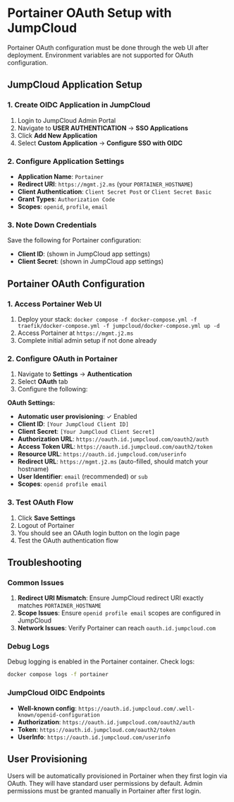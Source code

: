 # Portainer OAuth Setup with JumpCloud

Portainer OAuth configuration must be done through the web UI after deployment. Environment variables are not supported for OAuth configuration.

## JumpCloud Application Setup

### 1. Create OIDC Application in JumpCloud
1. Login to JumpCloud Admin Portal
2. Navigate to **USER AUTHENTICATION** → **SSO Applications**
3. Click **Add New Application**
4. Select **Custom Application** → **Configure SSO with OIDC**

### 2. Configure Application Settings
- **Application Name**: `Portainer`
- **Redirect URI**: `https://mgmt.j2.ms` (your `PORTAINER_HOSTNAME`)
- **Client Authentication**: `Client Secret Post` or `Client Secret Basic`
- **Grant Types**: `Authorization Code`
- **Scopes**: `openid`, `profile`, `email`

### 3. Note Down Credentials
Save the following for Portainer configuration:
- **Client ID**: (shown in JumpCloud app settings)
- **Client Secret**: (shown in JumpCloud app settings)

## Portainer OAuth Configuration

### 1. Access Portainer Web UI
1. Deploy your stack: `docker compose -f docker-compose.yml -f traefik/docker-compose.yml -f jumpcloud/docker-compose.yml up -d`
2. Access Portainer at `https://mgmt.j2.ms`
3. Complete initial admin setup if not done already

### 2. Configure OAuth in Portainer
1. Navigate to **Settings** → **Authentication**
2. Select **OAuth** tab
3. Configure the following:

**OAuth Settings:**
- **Automatic user provisioning**: ✓ Enabled
- **Client ID**: `[Your JumpCloud Client ID]`
- **Client Secret**: `[Your JumpCloud Client Secret]`
- **Authorization URL**: `https://oauth.id.jumpcloud.com/oauth2/auth`
- **Access Token URL**: `https://oauth.id.jumpcloud.com/oauth2/token`
- **Resource URL**: `https://oauth.id.jumpcloud.com/userinfo`
- **Redirect URL**: `https://mgmt.j2.ms` (auto-filled, should match your hostname)
- **User Identifier**: `email` (recommended) or `sub`
- **Scopes**: `openid profile email`

### 3. Test OAuth Flow
1. Click **Save Settings**
2. Logout of Portainer
3. You should see an OAuth login button on the login page
4. Test the OAuth authentication flow

## Troubleshooting

### Common Issues
1. **Redirect URI Mismatch**: Ensure JumpCloud redirect URI exactly matches `PORTAINER_HOSTNAME`
2. **Scope Issues**: Ensure `openid profile email` scopes are configured in JumpCloud
3. **Network Issues**: Verify Portainer can reach `oauth.id.jumpcloud.com`

### Debug Logs
Debug logging is enabled in the Portainer container. Check logs:
```bash
docker compose logs -f portainer
```

### JumpCloud OIDC Endpoints
- **Well-known config**: `https://oauth.id.jumpcloud.com/.well-known/openid-configuration`
- **Authorization**: `https://oauth.id.jumpcloud.com/oauth2/auth`
- **Token**: `https://oauth.id.jumpcloud.com/oauth2/token`
- **UserInfo**: `https://oauth.id.jumpcloud.com/userinfo`

## User Provisioning

Users will be automatically provisioned in Portainer when they first login via OAuth. They will have standard user permissions by default. Admin permissions must be granted manually in Portainer after first login.